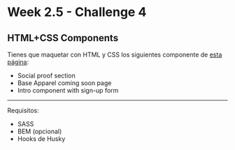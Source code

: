 # Week 2.5 - Challenge 4

## HTML+CSS Components

Tienes que maquetar con HTML y CSS los siguientes componente de [esta página](https://www.frontendmentor.io/challenges?difficulties=1&types=free):

- Social proof section
- Base Apparel coming soon page
- Intro component with sign-up form

---

Requisitos:

- SASS
- BEM (opcional)
- Hooks de Husky
